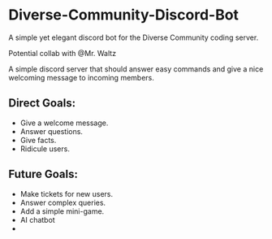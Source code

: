 # Diverse-Community-Discord-Bot
A simple yet elegant discord bot for the Diverse Community coding server.

Potential collab with @Mr. Waltz

A simple discord server that should answer easy commands and give a nice welcoming message to incoming members.

## Direct Goals:
- Give a welcome message.
- Answer questions.
- Give facts.
- Ridicule users.

## Future Goals:
- Make tickets for new users.
- Answer complex queries.
- Add a simple mini-game.
- AI chatbot
- 
